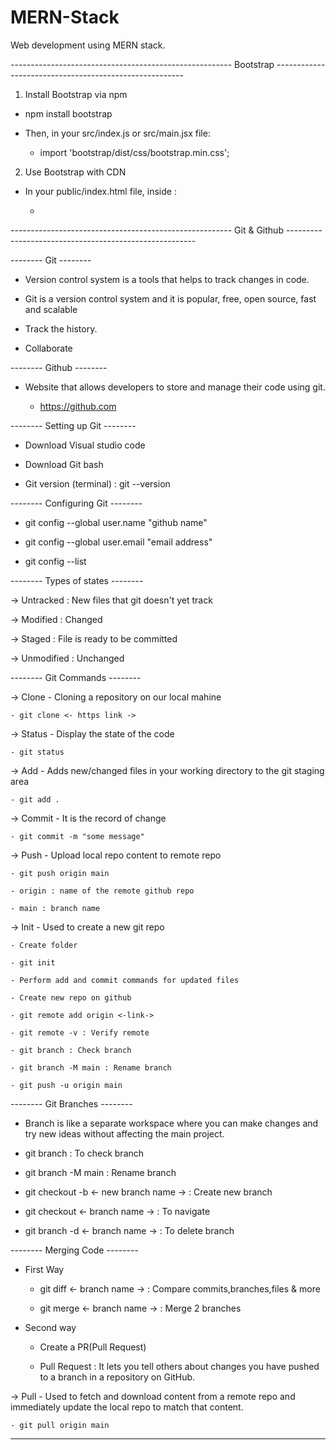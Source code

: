 # MERN-Stack
Web development using MERN stack.

------------------------------------------------------- Bootstrap -------------------------------------------------------


1. Install Bootstrap via npm

- npm install bootstrap

- Then, in your src/index.js or src/main.jsx file:

    - import 'bootstrap/dist/css/bootstrap.min.css';

2. Use Bootstrap with CDN

- In your public/index.html file, inside <head>:

    - <link href="https://cdn.jsdelivr.net/npm/bootstrap@5.3.0/dist/css/bootstrap.min.css" rel="stylesheet"/>
    


------------------------------------------------------- Git & Github -------------------------------------------------------

-------- Git --------  

- Version control system is a tools that helps to track changes in code.

- Git is a version control system and it is popular, free, open source, fast and scalable

- Track the history.

- Collaborate


-------- Github --------  

- Website that allows developers to store and manage their code using git.

    - https://github.com


-------- Setting up Git --------

- Download Visual studio code

- Download Git bash

- Git version (terminal) : git --version


-------- Configuring Git --------

- git config --global user.name "github name"

- git config --global user.email "email address"

- git config --list


-------- Types of states --------

-> Untracked : New files that git doesn't yet track

-> Modified : Changed

-> Staged : File is ready to be committed

-> Unmodified : Unchanged


-------- Git Commands --------

-> Clone - Cloning a repository on our local mahine

    - git clone <- https link ->


-> Status - Display the state of the code

    - git status


-> Add - Adds new/changed files in your working directory to the git staging area

    - git add .


-> Commit - It is the record of change

    - git commit -m "some message"


-> Push - Upload local repo content to remote repo

    - git push origin main

    - origin : name of the remote github repo

    - main : branch name

-> Init - Used to create a new git repo

    - Create folder

    - git init

    - Perform add and commit commands for updated files

    - Create new repo on github

    - git remote add origin <-link-> 

    - git remote -v : Verify remote

    - git branch : Check branch

    - git branch -M main : Rename branch

    - git push -u origin main 


-------- Git Branches --------

- Branch is like a separate workspace where you can make changes and try new ideas without affecting the main project.

- git branch : To check branch

- git branch -M main : Rename branch

- git checkout -b <- new branch name -> : Create new branch

- git checkout <- branch name -> : To navigate

- git branch -d <- branch name -> : To delete branch


-------- Merging Code --------

- First Way

    - git diff <- branch name -> : Compare commits,branches,files & more

    - git merge <- branch name -> : Merge 2 branches

- Second way

    - Create a PR(Pull Request)

    - Pull Request : It lets you tell others about changes you have pushed to a branch in a repository on GitHub.


-> Pull - Used to fetch and download content from a remote repo and immediately update the local repo to match that content.

    - git pull origin main


----------------------------------------------------------------------------------------------------------------------------------